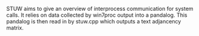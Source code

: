 STUW aims to give an overview of interprocess communication for system calls. It relies on data collected by win7proc output into a pandalog. This pandalog is then read in by stuw.cpp which outputs a text adjancency matrix.